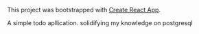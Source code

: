 This project was bootstrapped with [Create React App](https://github.com/facebook/create-react-app).

A simple todo apllication.
solidifying my knowledge on postgresql